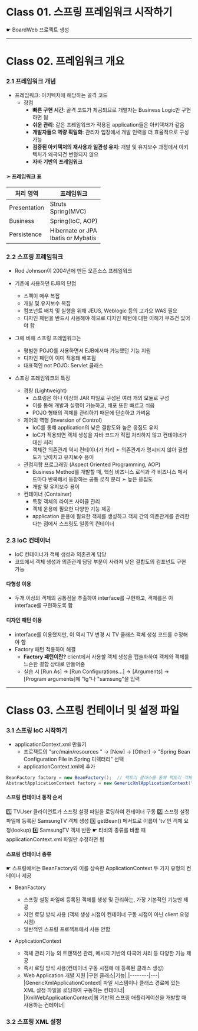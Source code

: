# Class 01. 스프링 프레임워크 시작하기

☛ BoardWeb 프로젝트 생성

* * *

# Class 02. 프레임워크 개요

### 2.1 프레임워크 개념

- 프레임워크: 아키텍처에 해당하는 골격 코드
  - 장점
    - **빠른 구현 시간**: 골격 코드가 제공되므로 개발자는 Business Logic만 구현하면 됨
    - **쉬운 관리**: 같은 프레임워크가 적용된 application들은 아키텍처가 같음
    - **개발자들으 역량 획일화**: 관리자 입장에서 개발 인력을 더 효율적으로 구성 가능
    - **검증된 아키텍처의 재사용과 일관성 유지**: 개발 및 유지보수 과정에서 아키텍처가 왜곡되건 변형되지 않으
    - **자바 기반의 프레임워크**

#### ➣ 프레임워크 표
|처리 영역|프레임워크|
|-------|-------|
|Presentation|Struts </br> Spring(MVC)|
|Business|Spring(IoC, AOP)|
|Persistence|Hibernate or JPA </br> Ibatis or Mybatis|

### 2.2 스프링 프레임워크

- Rod Johnson이 2004년에 만든 오픈소스 프레임워크
- 기존에 사용하던 EJB의 단점
  - 스펙이 매우 복잡
  - 개발 및 유지보수 복잡
  - 컴포넌트 배치 및 실행을 위해 JEUS, Weblogic 등의 고가으 WAS 필요
  - 디자인 패턴을 반드시 사용해야 하므로 디자인 패턴에 대한 이해가 무조건 있어야 함

- 그에 비해 스프링 프레임워크는 
  - 평범한 POJO를 사용하면서 EJB에서마 가능했던 기능 지원
  - 디자인 패턴이 이미 적용돼 배포됨
  - 대표적인 not POJO: Servlet 클래스
  
- 스프링 프레임워크의 특징
  - 경량 (Lightweight)
    - 스프링은 하나 이상의 JAR 파일로 구성된 여러 개의 모듈로 구성
    - 이를 통해 개발과 실행이 가능하고, 배포 또한 빠르고 쉬움
    - POJO 형태의 객체를 관리하기 때문에 단순하고 가벼움
  - 제어의 역행 (Inversion of Control)
    - IoC를 통해 application의 낮은 결합도와 높은 응집도 유지
    - IoC가 적용되면 객체 생성을 자바 코드가 직접 처리하지 않고 컨테이너가 대신 처리
    - 객체간 의존관계 역시 컨테이너가 처리 ➣ 의존관계가 명시되지 않아 결합도가 낮아지고 유지보수 용이
  - 관점지향 프로그래밍 (Aspect Oriented Programming, AOP)
    - Business Method를 개발할 때, 핵심 비즈니스 로식과 각 비즈니스 메서드마다 반복해서 등장하는 공통 로직 분리 ➣ 높은 응집도
    - 개발 및 유지보수 용이
  - 컨테이너 (Container)
    - 특정 객체의 라이프 사이클 관리
    - 객체 운용에 필요한 다양한 기능 제공
    - application 운용에 필요한 객체를 생성하고 객체 간의 의존관계를 관리한다는 점에서 스프링도 일종의 컨테이너

### 2.3 IoC 컨테이너

- IoC 컨테이너가 객체 생성과 의존관계 담당
- 코드에서 객체 생성과 의존관계 담당 부분이 사라져 낮은 결합도의 컴포넌트 구현 가능
  
#### 다형성 이용
- 두개 이상의 객체의 공통점을 추출하여 interface를 구현하고, 객체를은 이 interface를 구현하도록 함
  
#### 디자인 패턴 이용
- interface를 이용했지만, 이 역시 TV 변경 시 TV 클래스 객체 생성 코드를 수정해야 함
- Factory 패턴 적용하여 해결
  - **Factory 패턴이란?** client에서 사용할 객체 생성을 캡슐화하여 객체와 객체를 느슨한 결합 상태로 만들어줌
  - 실습 시 [Run As] → [Run Configurations...] → [Arguments] → [Program arguments]에 "lg"나 "samsung"을 입력 
  
* * *

# Class 03. 스프링 컨테이너 및 설정 파일

### 3.1 스프링 IoC 시작하기

- applicationContext.xml 만들기
  - 프로젝트의 "src/main/resources " → [New] → [Other] → "Spring Bean Configuration File in Spring 디렉터리" 선택
  - applicationContext.xml에 <bean id="tv" class="polymorphism.SamsungTV"/> 추가
```java
BeanFactory factory = new BeanFactory();  // 팩토리 클래스를 통해 팩토리 객체 생성 
AbstractApplicationContext factory = new GenericXmlApplicationContext("applicationContext.xml");  // 스프링 컨테이너를 구동하여 팩토리 객체 생성
```

#### 스프링 컨테이너 동작 순서
1️⃣ TVUser 클라이언트가 스프링 설정 파일을 로딩하여 컨테이너 구동
2️⃣ 스프링 설정 파일에 <bean> 등록된 SamsungTV 객체 생성
3️⃣ getBean() 메서드로 이름이 'tv'인 객체 요청(lookup)
4️⃣ SamsungTV 객체 반환
☛ 티비의 종류를 바꿀 때 applicationContext.xml 파일만 수정하면 됨
  
#### 스프링 컨테이너 종류
☛ 스프링에서는 BeanFactory와 이를 상속한 ApplicationContext 두 가지 유형의 컨테이너 제공

- BeanFactory
  - 스프링 설정 파일에 등록된 <bean> 객체를 생성 및 관리하는, 가장 기본적인 기능만 제공
  - 지연 로딩 방식 사용 (객체 생성 시점이 컨테이너 구동 시점이 아닌 client 요청 시점)
  - 일반적인 스프링 프로젝트에서 사용 안함
  
- ApplicationContext
  - <bean> 객체 관리 기능 외 트랜잭션 관리, 메시지 기반의 다국어 처리 등 다양한 기능 제공
  - 즉시 로딩 방식 사용(컨테이너 구동 시점에 <bean>에 등록된 클래스 생성)
  - Web Application 개발 지원
|구현 클래스|기능|
|--------|---|
|GenericXmlApplicationContext| 파일 시스템이나 클래스 경로에 있는 XML 설정 파일을 로딩하여 구동하는 컨테이너|
|XmlWebApplicationContext|웹 기반의 스프링 애플리케이션을 개발할 때 사용하는 컨테이너|

### 3.2 스프링 XML 설정
  

  

